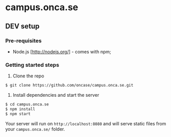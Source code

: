 # campus.onca.se

## DEV setup

### Pre-requisites

* Node.js [http://nodejs.org/] - comes with npm;

### Getting started steps

1. Clone the repo
```bash
$ git clone https://github.com/oncase/campus.onca.se.git
```

1. Install dependencies and start the server
```bash
$ cd campus.onca.se
$ npm install
$ npm start

```

Your server will run on `http://localhost:8080` and will serve static files from your `campus.onca.se/` folder.
